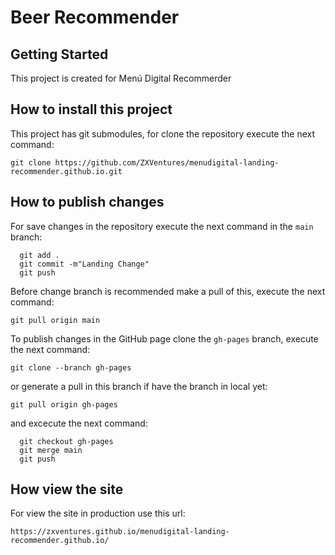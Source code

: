 # Beer Recommender

## Getting Started

This project is created for Menú Digital Recommerder

## How to install this project

This project has git submodules, for clone the repository execute the next command:

`git clone https://github.com/ZXVentures/menudigital-landing-recommender.github.io.git`

## How to publish changes

For save changes in the repository execute the next command in the ``main`` branch:

```
  git add .
  git commit -m"Landing Change"
  git push
```

Before change branch is recommended make a pull of this, execute the next command:

``git pull origin main``

To publish changes in the GitHub page clone the ``gh-pages`` branch, execute the next command:

``git clone --branch gh-pages``

or generate a pull in this branch if have the branch in local yet:

``git pull origin gh-pages``

and excecute the next command:

```
  git checkout gh-pages
  git merge main
  git push
```

## How view the site

For view the site in production use this url:

``https://zxventures.github.io/menudigital-landing-recommender.github.io/``